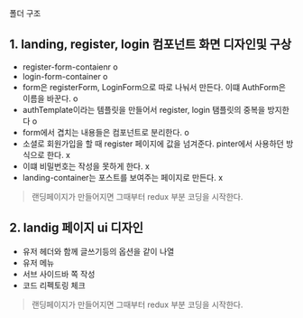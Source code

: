 폴더 구조

## 1. landing, register, login 컴포넌트 화면 디자인및 구상 
  * register-form-contaienr o
  * login-form-container o
  * form은 registerForm, LoginForm으로 따로 나눠서 만든다. 이떄 AuthForm은 이름을 바꾼다. o
  * authTemplate이라는 템플릿을 만들어서 register, login 탬플릿의 중복을 방지한다 o
  * form에서 겹치는 내용들은 컴포넌트로 분리한다. o
  * 소셜로 회원가입을 할 때 register 페이지에 값을 넘겨준다. pinter에서 사용하던 방식으로 한다. x
  * 이떄 비밀번호는 작성을 못하게 한다. x
  * landing-container는 포스트를 보여주는 페이지로 만든다. x
  
  > 랜딩페이지가 만들어지면 그때부터 redux 부분 코딩을 시작한다.

## 2. landig 페이지 ui 디자인
  * 유저 헤더와 함께 글쓰기등의 옵션을 같이 나열
  * 유저 메뉴
  * 서브 사이드바 쪽 작성
  * 코드 리펙토링 체크

> 랜딩페이지가 만들어지면 그때부터 redux 부분 코딩을 시작한다.
